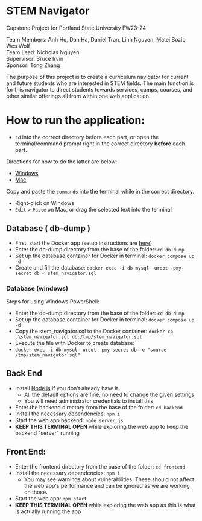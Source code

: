 # STEM Navigator

Capstone Project for Portland State University FW23-24

Team Members: Anh Ho, Dan Ha, Daniel Tran,
Linh Nguyen, Matej Bozic, Wes Wolf  
Team Lead: Nicholas Nguyen  
Supervisor: Bruce Irvin  
Sponsor: Tong Zhang

The purpose of this project is to create a curriculum navigator for current
and future students who are interested in STEM fields.
The main function is for this navigator to direct students towards services,
camps, courses, and other similar offerings all from within one web application.

# How to run the application:

- `cd` into the correct directory before each part, or open the terminal/command
  prompt right in the correct directory **before** each part.

Directions for how to do the latter are below:

- [Windows](https://docs.google.com/document/d/1q8bqvd6FhOafz8Zxq68hQeaFpCEWgvlNUS7upZFeFrc/edit#heading=h.mids18vkm5wp)
- [Mac](https://support.apple.com/guide/terminal/open-new-terminal-windows-and-tabs-trmlb20c7888/mac)

Copy and paste the `commands` into the terminal while in the correct directory.

- Right-click on Windows
- `Edit` > `Paste` on Mac, or drag the selected text into the terminal

## Database ( db-dump )

- First, start the Docker app (setup instructions are [here](https://docs.google.com/document/d/1q8bqvd6FhOafz8Zxq68hQeaFpCEWgvlNUS7upZFeFrc/edit#heading=h.g7oil7w2sfn3))
- Enter the db-dump directory from the base of the folder: `cd db-dump`
- Set up the database container for Docker in terminal: `docker compose up -d`
- Create and fill the database: `docker exec -i db mysql -uroot -pmy-secret db < stem_navigator.sql`

### Database (windows)

Steps for using Windows PowerShell:

- Enter the db-dump directory from the base of the folder: `cd db-dump`
- Set up the database container for Docker in terminal: `docker compose up -d`
- Copy the stem_navigator.sql to the Docker container: `docker cp .\stem_navigator.sql db:/tmp/stem_navigator.sql`
- Execute the file with Docker to create database:
- `docker exec -i db mysql -uroot -pmy-secret db -e "source /tmp/stem_navigator.sql"`

## Back End

- Install [Node.js](https://nodejs.org/en/download/) if you don't already have it
  - All the default options are fine, no need to change the given settings
  - You will need administrator credentials to install this
- Enter the backend directory from the base of the folder: `cd backend`
- Install the necessary dependencies: `npm i`
- Start the web app backend: `node server.js`
- **KEEP THIS TERMINAL OPEN** while exploring the web app to keep the backend "server" running

## Front End:

- Enter the frontend directory from the base of the folder: `cd frontend`
- Install the necessary dependencies: `npm i`
  - You may see warnings about vulnerabilities. These should not affect the web app's
    performance and can be ignored as we are working on those.
- Start the web app: `npm start`
- **KEEP THIS TERMINAL OPEN** while exploring the web app as this is what is actually running the app
